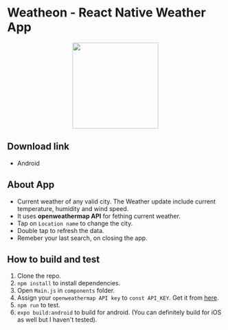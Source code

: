 # Weatheon - React Native Weather App

<p align="center">
 <img width="200" heigh="500" src="./static/preview.gif">
</p>

## Download link

- Android

## About App

- Current weather of any valid city. The Weather update include current temperature, humidity and wind speed.
- It uses **openweathermap API** for fething current weather.
- Tap on `Location name` to change the city.
- Double tap to refresh the data.
- Remeber your last search, on closing the app.

## How to build and test

1. Clone the repo.
2. `npm install` to install dependencies.
3. Open `Main.js` in `components` folder.
4. Assign your `openweathermap API key` to `const API_KEY`. Get it from [here](https://openweathermap.org/).
5. `npm run` to test.
6. `expo build:android` to build for android. (You can definitely build for iOS as well but I haven't tested).
